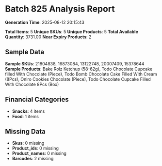 # Batch 825 Analysis Report

**Generation Time**: 2025-08-12 20:15:43

**Total Items**: 5
**Unique SKUs**: 5
**Unique Products**: 5
**Total Available Quantity**: 3731.00
**Near Expiry Products**: 2

## Sample Data
**Sample SKUs**: 21804838, 16873084, 13122748, 20007409, 15378644
**Sample Products**: Bake Rolz Ketchup (58-62g), Todo Chocolate Cupcake filled With Chocolate (Piece), Todo Bomb Chocolate Cake Filled With Cream (8Pcs), Oniro Cookies Chocolate (Piece), Todo Chocolate Cupcake Filled With Chocolate 8Pcs (Box)

## Financial Categories
- **Snacks**: 4 items
- **Food**: 1 items

## Missing Data
- **Skus**: 0 missing
- **Product_ids**: 0 missing
- **Product_names**: 0 missing
- **Barcodes**: 2 missing
